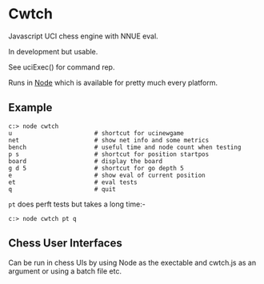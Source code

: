 # Cwtch

Javascript UCI chess engine with NNUE eval.

In development but usable. 

See uciExec() for command rep.

Runs in [Node](https://nodejs.org/en) which is available for pretty much every platform.

## Example

```
c:> node cwtch
u                       # shortcut for ucinewgame
net                     # show net info and some metrics
bench                   # useful time and node count when testing
p s                     # shortcut for position startpos
board                   # display the board
g d 5                   # shortcut for go depth 5
e                       # show eval of current position 
et                      # eval tests
q                       # quit
```
`pt` does perft tests but takes a long time:-
```
c:> node cwtch pt q
```
## Chess User Interfaces

Can be run in chess UIs by using Node as the exectable and cwtch.js as an argument or using a batch file etc.


